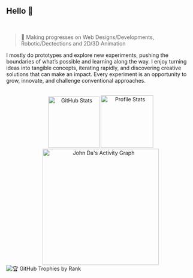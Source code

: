 ## Hello 👋

<br>

> 📖 Making progresses on Web Designs/Developments, Robotic/Dectections and 2D/3D Animation

I mostly do prototypes and explore new experiments, pushing the boundaries of what’s possible and learning along the way. I enjoy turning ideas into tangible concepts, iterating rapidly, and discovering creative solutions that can make an impact. Every experiment is an opportunity to grow, innovate, and challenge conventional approaches.

<br>

<div align="center">
  <img height="137rem" alt="GitHub Stats" src="https://github-readme-stats.vercel.app/api?username=john-da&theme=tokyonight&hide_border=true&include_all_commits=false&count_private=false&bg_color=0d1117"/>
  <img height="140rem" alt="Profile Stats" src="http://github-profile-summary-cards.vercel.app/api/cards/profile-details?username=john-da&theme=transparent"/>
  <img height="310rem" alt="John Da's Activity Graph" src="https://github-readme-activity-graph.vercel.app/graph?username=john-da&theme=github-dark&hide_border=true&hide_title=true"/>
</div>

<div>
  <img
    src="https://github-profile-trophy.vercel.app/?username=john-da&theme=tokyonight&no-frame=true&margin-w=5&margin-h=5&column=4&title=Experience"
    alt="🏆 GitHub Trophies by Rank"
  />
  <!-- <img
    src="https://api.vaunt.dev/v1/github/entities/john-da/achievements?format=svg&limit=3"
    height="240rem"
  /> -->
</div>

<br>
